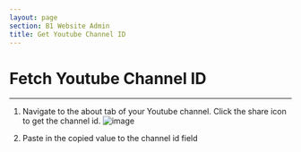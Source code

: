 ```yaml
---
layout: page
section: B1 Website Admin
title: Get Youtube Channel ID
---
```


# Fetch Youtube Channel ID

---

1. Navigate to the about tab of your Youtube channel. Click the share icon to get the channel id.
   ![image](https://github.com/ChurchApps/ChurchAppsSupport/assets/1447203/adfd4155-dd4c-4881-b7c0-2b27f41b8c8a)

2. Paste in the copied value to the channel id field

